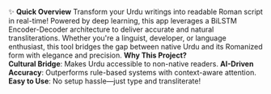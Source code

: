 ✨ **Quick Overview**
Transform your Urdu writings into readable Roman script in real-time! Powered by deep learning, this app leverages a BiLSTM Encoder-Decoder architecture to deliver accurate and natural transliterations. Whether you're a linguist, developer, or language enthusiast, this tool bridges the gap between native Urdu and its Romanized form with elegance and precision.
**Why This Project?**<br>
**Cultural Bridge**: Makes Urdu accessible to non-native readers.
**AI-Driven Accuracy**: Outperforms rule-based systems with context-aware attention.
**Easy to Use**: No setup hassle—just type and transliterate!
